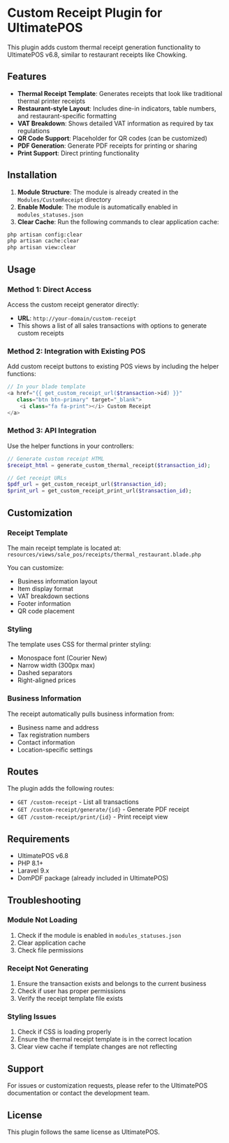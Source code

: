 # Custom Receipt Plugin for UltimatePOS

This plugin adds custom thermal receipt generation functionality to UltimatePOS v6.8, similar to restaurant receipts like Chowking.

## Features

- **Thermal Receipt Template**: Generates receipts that look like traditional thermal printer receipts
- **Restaurant-style Layout**: Includes dine-in indicators, table numbers, and restaurant-specific formatting
- **VAT Breakdown**: Shows detailed VAT information as required by tax regulations
- **QR Code Support**: Placeholder for QR codes (can be customized)
- **PDF Generation**: Generate PDF receipts for printing or sharing
- **Print Support**: Direct printing functionality

## Installation

1. **Module Structure**: The module is already created in the `Modules/CustomReceipt` directory
2. **Enable Module**: The module is automatically enabled in `modules_statuses.json`
3. **Clear Cache**: Run the following commands to clear application cache:

```bash
php artisan config:clear
php artisan cache:clear
php artisan view:clear
```

## Usage

### Method 1: Direct Access
Access the custom receipt generator directly:
- **URL**: `http://your-domain/custom-receipt`
- This shows a list of all sales transactions with options to generate custom receipts

### Method 2: Integration with Existing POS
Add custom receipt buttons to existing POS views by including the helper functions:

```php
// In your blade template
<a href="{{ get_custom_receipt_url($transaction->id) }}" 
   class="btn btn-primary" target="_blank">
    <i class="fa fa-print"></i> Custom Receipt
</a>
```

### Method 3: API Integration
Use the helper functions in your controllers:

```php
// Generate custom receipt HTML
$receipt_html = generate_custom_thermal_receipt($transaction_id);

// Get receipt URLs
$pdf_url = get_custom_receipt_url($transaction_id);
$print_url = get_custom_receipt_print_url($transaction_id);
```

## Customization

### Receipt Template
The main receipt template is located at:
`resources/views/sale_pos/receipts/thermal_restaurant.blade.php`

You can customize:
- Business information layout
- Item display format
- VAT breakdown sections
- Footer information
- QR code placement

### Styling
The template uses CSS for thermal printer styling:
- Monospace font (Courier New)
- Narrow width (300px max)
- Dashed separators
- Right-aligned prices

### Business Information
The receipt automatically pulls business information from:
- Business name and address
- Tax registration numbers
- Contact information
- Location-specific settings

## Routes

The plugin adds the following routes:
- `GET /custom-receipt` - List all transactions
- `GET /custom-receipt/generate/{id}` - Generate PDF receipt
- `GET /custom-receipt/print/{id}` - Print receipt view

## Requirements

- UltimatePOS v6.8
- PHP 8.1+
- Laravel 9.x
- DomPDF package (already included in UltimatePOS)

## Troubleshooting

### Module Not Loading
1. Check if the module is enabled in `modules_statuses.json`
2. Clear application cache
3. Check file permissions

### Receipt Not Generating
1. Ensure the transaction exists and belongs to the current business
2. Check if user has proper permissions
3. Verify the receipt template file exists

### Styling Issues
1. Check if CSS is loading properly
2. Ensure the thermal receipt template is in the correct location
3. Clear view cache if template changes are not reflecting

## Support

For issues or customization requests, please refer to the UltimatePOS documentation or contact the development team.

## License

This plugin follows the same license as UltimatePOS.

